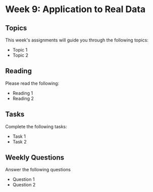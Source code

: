 # Week 9: Application to Real Data

## Topics

This week's assignments will guide you through the following topics:
* Topic 1
* Topic 2

## Reading

Please read the following:
* Reading 1
* Reading 2

## Tasks

Complete the following tasks:
* Task 1
* Task 2

## Weekly Questions

Answer the following questions
* Question 1
* Question 2
